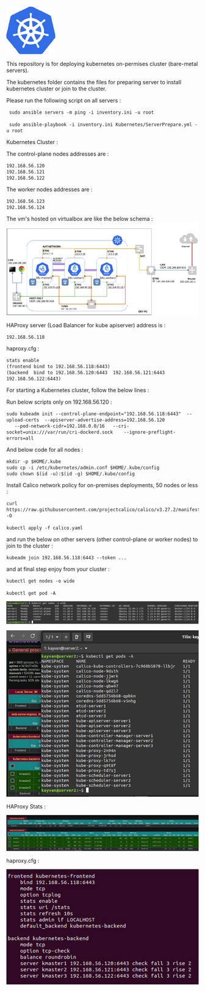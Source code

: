 ![alt text](https://raw.githubusercontent.com/kayvansol/Ingress/main/pics/kubernetes.gif?raw=true)

This repository is for deploying kubernetes on-permises cluster (bare-metal servers). 

The kubernetes folder contains the files for preparing server to install kubernetes cluster or join to the cluster.

Please run the following script on all servers :

```
 sudo ansible servers -m ping -i inventory.ini -u root
 
 sudo ansible-playbook -i inventory.ini Kubernetes/ServerPrepare.yml -u root
```

Kubernetes Cluster :

The control-plane nodes addresses are :

    192.168.56.120
    192.168.56.121
    192.168.56.122

The worker nodes addresses are :

    192.168.56.123
    192.168.56.124

The vm's hosted on virtualbox are like the below schema :
![alt text](https://raw.githubusercontent.com/kayvansol/Ingress/main/pics/vmnet.png?raw=true)

HAProxy server (Load Balancer for kube apiserver) address is : 
```
192.168.56.118 
```

haproxy.cfg :

    stats enable
    (frontend bind to 192.168.56.118:6443)
    (backend  bind to 192.168.56.120:6443  192.168.56.121:6443  192.168.56.122:6443)

For starting a Kubernetes cluster, follow the below lines :

Run below scripts only on 192.168.56.120 :

```
sudo kubeadm init --control-plane-endpoint="192.168.56.118:6443"  --upload-certs  --apiserver-advertise-address=192.168.56.120
   --pod-network-cidr=192.168.0.0/16   --cri-socket=unix:///var/run/cri-dockerd.sock    --ignore-preflight-errors=all  
```

And below code for all nodes :

```
mkdir -p $HOME/.kube
sudo cp -i /etc/kubernetes/admin.conf $HOME/.kube/config
sudo chown $(id -u):$(id -g) $HOME/.kube/config
```

Install Calico network policy for on-premises deployments, 50 nodes or less :
```
curl https://raw.githubusercontent.com/projectcalico/calico/v3.27.2/manifests/calico.yaml -O

kubectl apply -f calico.yaml
```

and run the below on other servers (other control-plane or worker nodes) to join to the cluster :

```
kubeadm join 192.168.56.118:6443 --token ...
```

and at final step enjoy from your cluster :

```
kubectl get nodes -o wide

kubectl get pod -A
```
![alt text](https://github.com/kayvansol/Ansibles/blob/main/Images/1.jpeg?raw=true)

![alt text](https://github.com/kayvansol/Ansibles/blob/main/Images/2.jpeg?raw=true)

HAProxy Stats :

![alt text](https://github.com/kayvansol/Ansibles/blob/main/Images/3.jpeg?raw=true)

haproxy.cfg :

![alt text](https://github.com/kayvansol/Ansibles/blob/main/Images/4.jpeg?raw=true)
